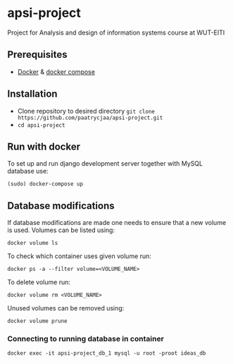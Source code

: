 # apsi-project
Project for Analysis and design of information systems course at WUT-EITI

## Prerequisites
* [Docker](https://docs.docker.com/get-docker/) & [docker compose](https://docs.docker.com/compose/)

## Installation
* Clone repository to desired directory
`git clone https://github.com/paatrycjaa/apsi-project.git`
* `cd apsi-project`

## Run with docker
To set up and run django development server together with MySQL database use:
```
(sudo) docker-compose up
```

## Database modifications
If database modifications are made one needs to ensure that a new volume is used.
Volumes can be listed using:
```
docker volume ls
```
To check which container uses given volume run:
```
docker ps -a --filter volume=<VOLUME_NAME>
```
To delete volume run:
```
docker volume rm <VOLUME_NAME>
```
Unused volumes can be removed using:
```
docker volume prune
```
### Connecting to running database in container
```
docker exec -it apsi-project_db_1 mysql -u root -proot ideas_db
```
